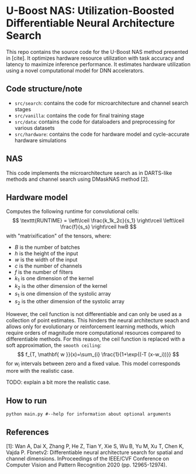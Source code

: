 # U-Boost NAS: Utilization-Boosted Differentiable Neural Architecture Search

This repo contains the source code for the U-Boost NAS method presented in [cite]. It optimizes hardware resource utilization with task accuracy and latency to maximize inference performance. It estimates hardware utilization using a novel computational model for DNN accelerators.



## Code structure/note
* `src/search`: contains the code for microarchitecture and channel search stages
* `src/vanilla`: contains the code for final training stage
* `src/data`: contains the code for dataloaders and preprocessing for various datasets
* `src/hardware`: contains the code for hardware model and cycle-accurate hardware simulations

## NAS
This code implements the microarchitecture search as in DARTS-like methods and channel search using DMaskNAS method [2].

## Hardware model
Computes the following runtime for convolutional cells:
$$
\texttt{RUNTIME} = \left\lceil \frac{k_1k_2c}{s_1} \right\rceil \left\lceil \frac{f}{s_s} \right\rceil hwB 
$$
with "matrixification" of the tensors,  where:

* $B$ is the number of batches
* $h$ is the height of the input
* $w$ is the width of the input
* $c$ is the number of channels
* $f$ is the number of filters 
* $k_1$ is one dimension of the kernel
* $k_2$ is the other dimension of the kernel
* $s_1$ is one dimension of the systolic array
* $s_2$ is the other dimension of the systolic array

However, the ceil function is not differentiable and can only be used as a collection of point estimates. This hinders the neural architecture seach and allows only for evolutionary or reinforcement learning methods, which require orders of magnitude more computational resources compared to differentiable methods. For this reason, the ceil function is replaced with a soft approximation, the `smooth ceiling`:
$$
f_{T, \mathbf{ w }}(x)=\sum_{i} \frac{1}{1+\exp{(-T (x-w_i))}}
$$ 
for $w_i$ intervals between zero and a fixed value. This model corresponds more with the realistic case.

TODO: explain a bit more the realistic case.

## How to run

`python main.py #--help for information about optional arguments`


## References

[1]: Wan A, Dai X, Zhang P, He Z, Tian Y, Xie S, Wu B, Yu M, Xu T, Chen K, Vajda P. Fbnetv2: Differentiable neural architecture search for spatial and channel dimensions. InProceedings of the IEEE/CVF Conference on Computer Vision and Pattern Recognition 2020 (pp. 12965-12974).
